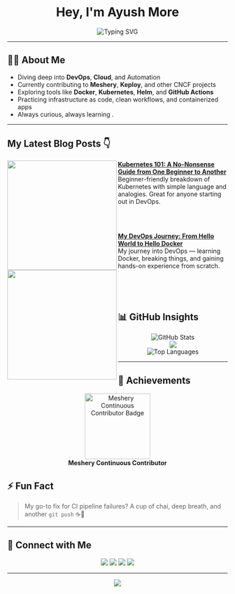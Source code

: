 <h1 align="center"> Hey, I'm Ayush More</h1>

<p align="center">
  <img src="https://readme-typing-svg.herokuapp.com?font=JetBrains+Mono&size=22&duration=3000&pause=1000&color=00FFE3&center=true&vCenter=true&multiline=true&width=600&height=80&lines=DevOps+Enthusiast+%7C+Cloud+Learner;Open-Source+Contributor+%7C+CI%2FCD+Explorer;Building+Resilient+Infra+with+Modern+Tools!" alt="Typing SVG" />
</p>

---

## 👨‍💻 About Me
-  Diving deep into **DevOps**, **Cloud**, and Automation  
-  Currently contributing to **Meshery**, **Keploy**, and other CNCF projects  
-  Exploring tools like **Docker**, **Kubernetes**, **Helm**, and **GitHub Actions**
-  Practicing infrastructure as code, clean workflows, and containerized apps  
-  Always curious, always learning . 

---

##  My Latest Blog Posts 👇

<!-- HASHNODE_BLOG:START -->

<p align="left">
  <a href="https://heyyayush.hashnode.dev/kubernetes-101-a-no-nonsense-guide-from-one-beginner-to-another" title="Kubernetes 101">
    <img src="https://cdn.hashnode.com/res/hashnode/image/upload/v1748080123801/64463bf2-79c4-472c-8e43-429e0751af5c.png?w=800&h=420&fit=crop&crop=entropy&auto=compress,format&format=webp" width="250px" align="left" />
  </a>
  <a href="https://heyyayush.hashnode.dev/kubernetes-101-a-no-nonsense-guide-from-one-beginner-to-another" title="Kubernetes 101">
    <strong>Kubernetes 101: A No-Nonsense Guide from One Beginner to Another</strong>
  </a>
  <br/> Beginner-friendly breakdown of Kubernetes with simple language and analogies. Great for anyone starting out in DevOps.
</p>

</br></br>

<p align="left">
  <a href="https://heyyayush.hashnode.dev/my-devops-journey-from-hello-world-to-hello-docker" title="DevOps Journey">
    <img src="https://cdn.hashnode.com/res/hashnode/image/upload/v1747134544857/10badd37-9682-48bd-9a49-fa9e6fba541d.png?w=800&h=420&fit=crop&crop=entropy&auto=compress,format&format=webp" width="250px" align="left" />
  </a>
  <a href="https://heyyayush.hashnode.dev/my-devops-journey-from-hello-world-to-hello-docker" title="DevOps Journey">
    <strong>My DevOps Journey: From Hello World to Hello Docker</strong>
  </a>
  <br/> My journey into DevOps — learning Docker, breaking things, and gaining hands-on experience from scratch.
</p>
</br>
<br >
<br />



<!-- HASHNODE_BLOG:END -->

## 📊 GitHub Insights
<p align="center">
  <img src="https://github-readme-stats.vercel.app/api?username=Ayushmore1214&show_icons=true&theme=radical" alt="GitHub Stats" />
  <br>
 <img src="https://raw.githubusercontent.com/Ayushmore1214/Ayushmore1214/output/github-contribution-grid-snake.svg" />
  <br>
  <img src="https://github-readme-stats.vercel.app/api/top-langs/?username=Ayushmore1214&layout=compact&theme=radical" alt="Top Languages" />
</p>

---

## 🏅 Achievements
<p align="center">
  <a href="https://cloud.layer5.io/user/694282e3-0c6b-4893-9bea-7ac2da1f5aae?tab=badges&badge=continuous-contributor">
    <img src="https://badges.layer5.io/assets/badges/continuous-contributor/continuous-contributor.png" width="150" alt="Meshery Continuous Contributor Badge" />
  </a>
  <br>
  <b>Meshery Continuous Contributor</b>
</p>

## ⚡ Fun Fact  
> My go-to fix for CI pipeline failures? A cup of chai, deep breath, and another `git push` ☕🐧  

---

## 🔗 Connect with Me
<p align="center">
  <a href="mailto:ayushmore42595@gmail.com"><img src="https://img.shields.io/badge/Gmail-D14836?style=for-the-badge&logo=gmail&logoColor=white"></a>
  <a href="https://www.linkedin.com/in/ayush-more-3b4154341"><img src="https://img.shields.io/badge/LinkedIn-0A66C2?style=for-the-badge&logo=linkedin&logoColor=white"></a>
  <a href="https://github.com/Ayushmore1214"><img src="https://img.shields.io/badge/GitHub-181717?style=for-the-badge&logo=github&logoColor=white"></a>
  <a href="https://heyyayush.hashnode.dev/"><img src="https://img.shields.io/badge/Hashnode-2962FF?style=for-the-badge&logo=hashnode&logoColor=white"></a>
</p>

---

<p align="center">
  <img src="https://capsule-render.vercel.app/api?type=waving&color=0f2027,203a43,2c5364&height=140&section=footer" />
</p>





